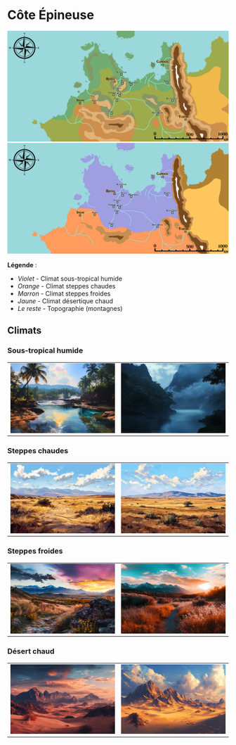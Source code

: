 # Côte Épineuse

![Côte Épineuse](../_images/CoteEpineuse.png)
![Côte Épineuse](../_images/CoteEpineuseClimats.png)

**Légende** :
* *Violet* - Climat sous-tropical humide
* *Orange* - Climat steppes chaudes
* *Marron* - Climat steppes froides
* *Jaune* - Climat désertique chaud
* *Le reste* - Topographie (montagnes)

## Climats 

### Sous-tropical humide
|||
|-|-|
|![Sous-tropical humide](../_images/humid_subtropical.png)|![Sous-tropical humide](../_images/humid_subtropical2.png)|

### Steppes chaudes
|||
|-|-|
|![Steppes Chaudes](../_images/hot_steppes1.png)|![Steppes Chaudes](../_images/hot_steppes2.png)|

### Steppes froides
|||
|-|-|
|![Steppes Froides](../_images/cold_steppes1.png)|![Steppes Froides](../_images/cold_steppes2.png)|

### Désert chaud
|||
|-|-|
|![Désert Chaud](../_images/hotdesert1.png)|![Désert Chaud](../_images/hotdesert2.png)|